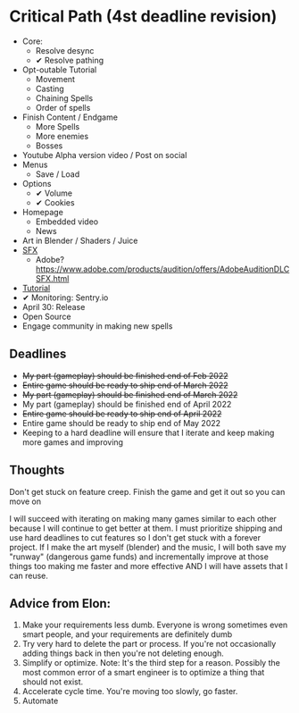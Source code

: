 # Critical Path (4st deadline revision)
- Core:
    - Resolve desync
    - ✔ Resolve pathing
- Opt-outable Tutorial
    - Movement
    - Casting
    - Chaining Spells
    - Order of spells
- Finish Content / Endgame
    - More Spells
    - More enemies
    - Bosses
- Youtube Alpha version video / Post on social
- Menus
    - Save / Load
- Options
    - ✔ Volume
    - ✔ Cookies
- Homepage
    - Embedded video
    - News
- Art in Blender / Shaders / Juice
- [SFX](https://www.asoundeffect.com/sound-library/metamorphosis/)
    - Adobe? https://www.adobe.com/products/audition/offers/AdobeAuditionDLCSFX.html
- [Tutorial](https://www.youtube.com/watch?v=-GV814cWiAw)
- ✔ Monitoring: Sentry.io
- April 30: Release
- Open Source
- Engage community in making new spells

## Deadlines
- ~~My part (gameplay) should be finished end of Feb 2022~~
- ~~Entire game should be ready to ship end of March 2022~~
- ~~My part (gameplay) should be finished end of March 2022~~
- My part (gameplay) should be finished end of April 2022
- ~~Entire game should be ready to ship end of April 2022~~
- Entire game should be ready to ship end of May 2022
- Keeping to a hard deadline will ensure that I iterate and keep making more games and improving
## Thoughts
Don't get stuck on feature creep.  Finish the game and get it out so you can move on

I will succeed with iterating on making many games similar to each other because I will continue to get better at them.  I must prioritize shipping and use hard deadlines to cut features so I don't get stuck with a forever project.
If I make the art myself (blender) and the music, I will both save my "runway" (dangerous game funds) and incrementally improve at those things too making me faster and more effective AND I will have assets that I can reuse.

## Advice from Elon:
1. Make your requirements less dumb.  Everyone is wrong sometimes even smart people, and your requirements are definitely dumb
2. Try very hard to delete the part or process.  If you're not occasionally adding things back in then you're not deleting enough.
3. Simplify or optimize.  Note: It's the third step for a reason. Possibly the most common error of a smart engineer is to optimize a thing that should not exist.
4. Accelerate cycle time.  You're moving too slowly, go faster.
5. Automate